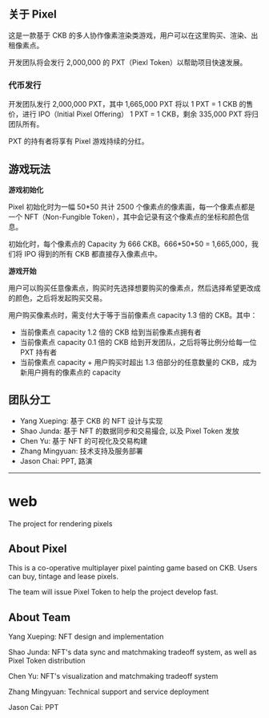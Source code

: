 ## 关于 Pixel

这是一款基于 CKB 的多人协作像素渲染类游戏，用户可以在这里购买、渲染、出租像素点。

开发团队将会发行 2,000,000 的 PXT（Piexl Token）以帮助项目快速发展。

### 代币发行

开发团队发行 2,000,000 PXT，其中 1,665,000 PXT 将以 1 PXT = 1 CKB 的售价，进行 IPO（Initial Pixel Offering） 1 PXT = 1 CKB，剩余 335,000 PXT 将归团队所有。

PXT 的持有者将享有 Pixel 游戏持续的分红。

## 游戏玩法

**游戏初始化**

Pixel 初始化时为一幅 50\*50 共计 2500 个像素点的像素画，每一个像素点都是一个 NFT（Non-Fungible Token），其中会记录有这个像素点的坐标和颜色信息。

初始化时，每个像素点的 Capacity 为 666 CKB。666\*50\*50 = 1,665,000，我们将 IPO 得到的所有 CKB 都直接存入像素点中。

**游戏开始**

用户可以购买任意像素点，购买时先选择想要购买的像素点，然后选择希望更改成的颜色，之后将发起购买交易。

用户购买像素点时，需支付大于等于当前像素点 capacity 1.3 倍的 CKB。其中：

* 当前像素点 capacity 1.2 倍的 CKB 给到当前像素点拥有者
* 当前像素点 capacity 0.1 倍的 CKB 给到开发团队，之后将等比例分给每一位 PXT 持有者
* 当前像素点 capacity + 用户购买时超出 1.3 倍部分的任意数量的 CKB，成为新用户拥有的像素点的 capacity

## 团队分工

* Yang Xueping: 基于 CKB 的 NFT 设计与实现
* Shao Junda: 基于 NFT 的数据同步和交易撮合, 以及 Pixel Token 发放
* Chen Yu: 基于 NFT 的可视化及交易构建
* Zhang Mingyuan: 技术支持及服务部署
* Jason Chai: PPT, 路演

---

# web
The project for rendering pixels

##  About Pixel

This is a co-operative multiplayer pixel painting game based on CKB. Users can buy, tintage and lease pixels.

The team will issue Pixel Token to help the project develop fast.

## About Team

Yang Xueping: NFT design and implementation

Shao Junda: NFT's data sync and matchmaking tradeoff system, as well as Pixel Token distribution

Chen Yu: NFT's visualization and matchmaking tradeoff system

Zhang Mingyuan: Technical support and service deployment

Jason Cai: PPT
